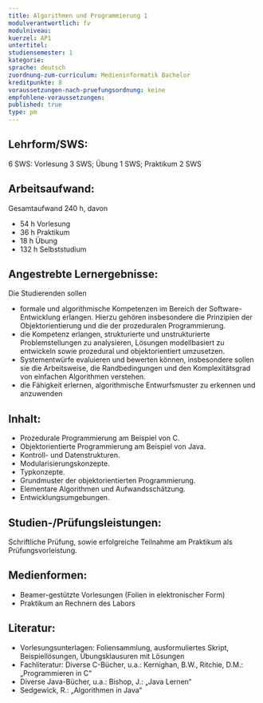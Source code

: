 ```yaml
---
title: Algorithmen und Programmierung 1
modulverantwortlich: fv
modulniveau:
kuerzel: AP1
untertitel:
studiensemester: 1
kategorie:
sprache: deutsch
zuordnung-zum-curriculum: Medieninformatik Bachelor
kreditpunkte: 8
voraussetzungen-nach-pruefungsordnung: keine
empfohlene-voraussetzungen: 
published: true
type: pm
---
```


## Lehrform/SWS:

6 SWS: Vorlesung 3 SWS; Übung 1 SWS; Praktikum 2 SWS

## Arbeitsaufwand:

Gesamtaufwand 240 h, davon 

- 54 h Vorlesung 
- 36 h Praktikum
- 18 h Übung
- 132 h Selbststudium 

## Angestrebte Lernergebnisse:

Die Studierenden sollen

- formale und algorithmische Kompetenzen im Bereich der Software-Entwicklung erlangen. Hierzu gehören insbesondere die Prinzipien der Objektorientierung und die der prozeduralen Programmierung.
- die Kompetenz erlangen, strukturierte und unstrukturierte Problemstellungen zu analysieren, Lösungen modellbasiert zu entwickeln sowie prozedural und objektorientiert umzusetzen.
- Systementwürfe evaluieren und bewerten können, insbesondere sollen sie die Arbeitsweise, die Randbedingungen und den Komplexitätsgrad von einfachen Algorithmen verstehen.
- die Fähigkeit erlernen, algorithmische Entwurfsmuster zu erkennen und anzuwenden

## Inhalt:
* Prozedurale Programmierung am Beispiel von C.
* Objektorientierte Programmierung am Beispiel von Java.
* Kontroll- und Datenstrukturen.
* Modularisierungskonzepte.
* Typkonzepte.
* Grundmuster der objektorientierten Programmierung.
* Elementare Algorithmen und Aufwandsschätzung.
* Entwicklungsumgebungen.

## Studien-/Prüfungsleistungen:

Schriftliche Prüfung, sowie erfolgreiche Teilnahme am Praktikum als Prüfungsvorleistung.

## Medienformen:

- Beamer-gestützte Vorlesungen (Folien in elektronischer Form) 
- Praktikum an Rechnern des Labors

## Literatur:

* Vorlesungsunterlagen: Foliensammlung, ausformuliertes Skript, Beispiellösungen, Übungsklausuren mit Lösungen
* Fachliteratur: Diverse C-Bücher, u.a.: Kernighan, B.W., Ritchie, D.M.: „Programmieren in C“
* Diverse Java-Bücher, u.a.: Bishop, J.: „Java Lernen“
* Sedgewick, R.: „Algorithmen in Java“

